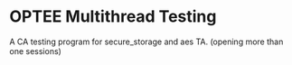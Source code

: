 # OPTEE Multithread Testing

A CA testing program for secure_storage and aes TA. (opening more than one sessions)

